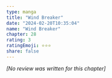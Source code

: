 ```yaml
---
type: manga
title: "Wind Breaker"
date: "2024-02-20T10:35:04"
name: "Wind Breaker"
chapter: 28
rating: 3
ratingEmoji: ⭐️⭐️⭐️
share: false
---
```


*[No review was written for this chapter]*
